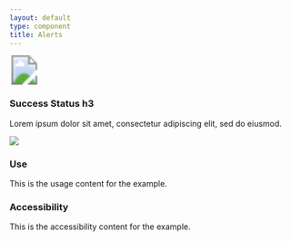 ```yaml
---
layout: default
type: component
title: Alerts
---
```


<div class="preview">

  <div class="usa-alert usa-sans">
    <div class="usa-alert-icon">
    <svg width="52" height="52" role="img" aria-label="success">
      <title>Success</title>
      <image xlink:href="{{ site.baseurl }}/assets/img/alerts/success.svg" src="{{ site.baseurl }}/assets/img/alerts/success.png" width="52" height="52" />
    </svg>
    </div>
    <div class="usa-alert-body">
      <h3 class="usa-alert-heading">Success Status h3</h3>
      <p class="usa-alert-text">Lorem ipsum dolor sit amet, consectetur adipiscing elit, sed do eiusmod.</p>
    </div>
  </div>

  <img src="{{ site.baseurl }}/assets/img/static/Alerts_UI_v1.png">
</div>

<div class="usa-grid-box">
  <div class="usa-width-one-half">
    <h3>Use</h3>
    <p>This is the usage content for the example.</p>
  </div>
  <div class="usa-width-one-half">
    <h3>Accessibility</h3>
    <p>This is the accessibility content for the example.</p>
  </div>  
</div>